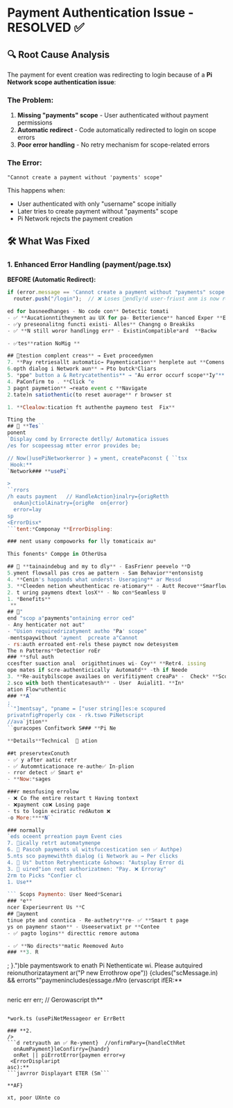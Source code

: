 # Payment Authentication Issue - RESOLVED ✅

## 🔍 **Root Cause Analysis**

The payment for event creation was redirecting to login because of a **Pi Network scope authentication issue**:

### **The Problem:**
1. **Missing "payments" scope** - User authenticated without payment permissions
2. **Automatic redirect** - Code automatically redirected to login on scope errors
3. **Poor error handling** - No retry mechanism for scope-related errors

### **The Error:**
```
"Cannot create a payment without 'payments' scope"
```

This happens when:
- User authenticated with only "username" scope initially
- Later tries to create payment without "payments" scope
- Pi Network rejects the payment creation

## 🛠️ **What Was Fixed**

### **1. Enhanced Error Handling (payment/page.tsx)**

**BEFORE (Automatic Redirect):**
```javascript
if (error.message == 'Cannot create a payment without "payments" scope') {
  router.push("/login");  // ❌ Loses 🎉endly!d user-friust anm is now robion syste authenticat paymentYouric usage

ed for basneedhanges - No code con** Detectic tomati
- ✅ **Aucationntitheyment au UX for pa- Betterience** hanced Exper **Enrved
- ✅y preseonalitng functi existi- Alles** Changng o Breakiks
- ✅ **N still woror handlingg err* - ExistinCompatible*ard  **Backw

- ✅tes**ration NoMig **

## 🔄testion complent creas** → Evet proceedymen
7. **Pay retriesallt automatic→ Paymentication** henplete aut **Comens
6.opth dialog i Network aun** → Pto butck*Cliars
5. *ppe" button a & Retrycatethentis** → "Au error occurf scope**Iy"**
4. PaConfirm to . **Click "e
3 pagnt paymetion** →reato event c **Navigate 
2.tate)n satiothentic(to reset auorage** r browser st

1. **Clealow:tication ft authenthe paymeno test  Fix**

Tting the
## 🎯 **Tes``
ponent
`Display comd by Errorecte detlly/ Automatica issues
/es for scopeessag mtter error provides be;

// Now()usePiNetworkerror } = yment, createPaconst { ``tsx
 Hook:**
`Network### **usePi`

>
``rrors
/h eauts payment   // HandleAction}inalry={origRetth
  onAun}ctiolAinatry={origRe  on{error}
  error=lay
sp
<ErrorDisx*
```tent:*Componay **ErrorDispling:

### nent usany compoworks for lly tomaticaix au*

This fonents* Compge in OtherUsa

## 📝 **tainaindebug and my to dly** - EasFrienr peevelo **D
5.yment flowsall pas cros ae pattern - Sam Behavior**entonsistg
4. **Cenin's happands what underst- Useraging** ar Messd
3. **Cleeden netion wheuthenticac re-atiomary** - Autt Recove**Smarflow
2. t uring paymens dtext losX** - No con*Seamless U
1. *Benefits**
 **
## 🚀"
end "scop a"payments"ontaining error ced"
- Any henticater not aut"
- "Usion requiredrizatyment autho "Pa' scope"
-mentspaywithout 'ayment  pcreate a"Cannot 
- rs:auth erroated ent-rels these paymct now detesystem
The n Patterns**Detectior roEr
### **sful auth
ccesfter suaction anal  origithntinues wi- Coy** **Retr4. issing
ope mates if scre-authenticically  Automatd** -th if Neede
3. **Re-auitybilscope availaes on verifitiyment creaPa* -  Check* **Scopepes
2.sco with both thenticatesauth** - User  Auialit1. **In*
ation Flow*uthentic
### **A`
;
``"]mentsay", "pname = ["user string[]es:e scopured
privatnfigProperly cox - rk.tswo PiNetscript
//ava`jtion**
``guracopes Confitwork S### **Pi Ne

**Details**Technical  🔧 ation

##t preservtexConuth
- ✅ y after aatic retr
- ✅ Automnticationace re-authe✅ In-plion
- rror detect ✅ Smart e*
- **Now:*sages

###r mesnfusing errolow
- ❌ Co fhe entire restart t Having tontext
- ❌payment co❌ Losing page
- ts to login eciratic redAutom ❌ 
-o More:****N``

### normally
`eds oceent prreation paym Event cies
7. 🎉ically retrt automatymenpe
6. 🔄 Pascoh payments ul witsfuccestication sen ✅ Authpe)
5.nts sco paymewithth dialog (i Network au → Per clicks
4. 🔐 Us" button Retryhenticate &shows: "Autsplay Error di
3. 📱 uired"ion reqt authorizatmen: "Pay. ❌ Erroray" 
2rm to Picks "Confier cl
1. Use**

``` Scops Paymento: User Need*Scenari
### *e**
ncer Experieurrent Us **C
## 🎯ayment
tinue pte and conntica - Re-authetry**re- ✅ **Smart t page
ys on paymenr staon** - Useeservatixt pr **Contee
- ✅ pagto logins** directtic remore automa

- ✅ **No directs**matic Reemoved Auto
### **3. R
```
;
}.")ble paymentswork to enath Pi Nethenticate wi. Please autquired reionuthorizatayment ar("P new Errothrow
  ope")) {cludes("scMessage.in) && errorts""paymenincludes(essage.rMro (ervascript
ifER:**
```ja**AFTor
```

neric err err;  // Gerowascript
th**
```javRE:*BEFOs)**

*work.ts (usePiNetMessageor er ErrBett

### **2. 
/>
```d retryauth an ✅ Re-yment}  //onfirmPary={handleCthRet
  onAumPayment}leConfirry={handr}
  onRet || piErrotError{paymen error=y
 <ErrorDisplaript
asc):**
```javrror Displayart ETER (Sm```

**AF}

xt, poor UXnte co